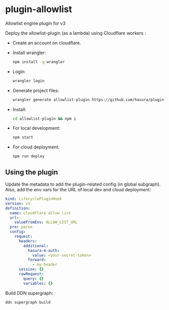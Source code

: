 # plugin-allowlist
Allowlist engine plugin for v3

Deploy the allowlist-plugin (as a lambda) using Cloudflare workers :

- Create an account on cloudflare.

- Install wrangler:
  ```sh
  npm install -g wrangler
  ```

- Login:
  ```sh
  wrangler login
  ```

- Generate project files:
  ```sh
  wrangler generate allowlist-plugin https://github.com/hasura/plugin-allowlist
  ```

- Install:
  ```sh
  cd allowlist-plugin && npm i
  ```

- For local development:
  ```sh
  npm start
  ```

- For cloud deployment:
  ```sh
  npm run deploy
  ```

## Using the plugin
Update the metadata to add the plugin-related config (in global subgraph). Also,
add the env vars for the URL of local dev and cloud deployment:

```yaml
kind: LifecyclePluginHook
version: v1
definition:
  name: cloudflare allow list
  url:
    valueFromEnv: ALLOW_LIST_URL
  pre: parse
  config:
    request:
      headers:
        additional:
          hasura-m-auth:
            value: <your-secret-token>
          forward:
            - my-header
      session: {}
      rawRequest:
        query: {}
        variables: {}
```

Build DDN supergraph:
  ```sh
  ddn supergraph build
  ```
